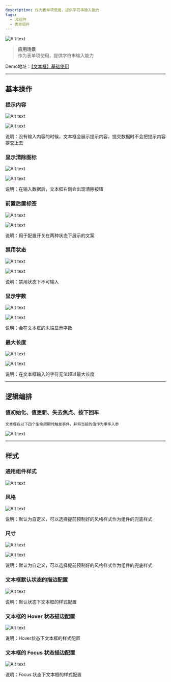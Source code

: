 ```yaml
---
description: 作为表单项使用，提供字符串输入能力
tags:
  - UI组件
  - 表单组件
---
```


![Alt text](img/image.png)

> **应用场景**\
作为表单项使用，提供字符串输入能力


Demo地址：[【文本框】基础使用](https://my.mybricks.world/mybricks-app-pcspa/index.html?id=473981263577157)

----
## 基本操作
### 提示内容
![Alt text](img/image-1.png)

![Alt text](img/image-2.png)

说明：没有输入内容的时候，文本框会展示提示内容，提交数据时不会把提示内容提交上去

### 显示清除图标
![Alt text](img/image-3.png)

![Alt text](img/image-4.png)

说明：在输入数据后，文本框右侧会出现清除按钮

### 前置后置标签
![Alt text](img/image-5.png)

![Alt text](img/image-6.png)

说明：用于配置开关在两种状态下展示的文案

### 禁用状态
![Alt text](img/image-7.png)

![Alt text](img/image-8.png)

说明：禁用状态下不可输入

### 显示字数
![Alt text](img/image-9.png)

![Alt text](img/image-10.png)

说明：会在文本框的末端显示字数

### 最大长度
![Alt text](img/image-11.png)


![Alt text](img/image-12.png)

说明：在文本框输入的字符无法超过最大长度

----

## 逻辑编排
### 值初始化、值更新、失去焦点、按下回车

```
文本框在以下四个生命周期时触发事件，并将当前的值作为事件入参
```

![Alt text](img/image-13.png)

----

## 样式
### 通用组件样式
![Alt text](img/image-14.png)

### 风格
![Alt text](img/image-15.png)

说明：默认为自定义，可以选择提前预制好的风格样式作为组件的兜底样式

### 尺寸
![Alt text](img/image-16.png)

![Alt text](img/image-17.png)

说明：默认为自定义，可以选择提前预制好的风格样式作为组件的兜底样式

### 文本框默认状态的描边配置
![Alt text](img/image-18.png)

说明：默认状态下文本框的样式配置

### 文本框的 Hover 状态描边配置
![Alt text](img/image-19.png)

说明：Hover状态下文本框的样式配置

### 文本框的 Focus 状态描边配置
![Alt text](img/image-20.png)

说明：Focus 状态下文本框的样式配置